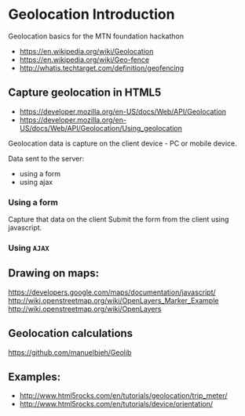 # Geolocation Introduction

Geolocation basics for the MTN foundation hackathon

* https://en.wikipedia.org/wiki/Geolocation
* https://en.wikipedia.org/wiki/Geo-fence
* http://whatis.techtarget.com/definition/geofencing

## Capture geolocation in HTML5

* https://developer.mozilla.org/en-US/docs/Web/API/Geolocation
* https://developer.mozilla.org/en-US/docs/Web/API/Geolocation/Using_geolocation

Geolocation data is capture on the client device - PC or mobile device.

Data sent to the server:
* using a form
* using ajax

### Using a form

Capture that data on the client
Submit the form from the client using javascript.


### Using `AJAX`


## Drawing on maps:

https://developers.google.com/maps/documentation/javascript/
http://wiki.openstreetmap.org/wiki/OpenLayers_Marker_Example
http://wiki.openstreetmap.org/wiki/OpenLayers

## Geolocation calculations

https://github.com/manuelbieh/Geolib


## Examples:

* http://www.html5rocks.com/en/tutorials/geolocation/trip_meter/
* http://www.html5rocks.com/en/tutorials/device/orientation/
